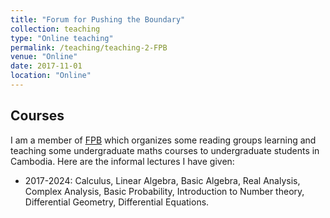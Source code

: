 ```yaml
---
title: "Forum for Pushing the Boundary"
collection: teaching
type: "Online teaching"
permalink: /teaching/teaching-2-FPB
venue: "Online"
date: 2017-11-01
location: "Online"
---
```


## Courses
I am a member of [FPB](https://www.facebook.com/fpbcambodia/) which organizes some reading groups learning and teaching some undergraduate maths courses to undergraduate students in Cambodia. Here are the informal lectures I have given: 
- 2017-2024: Calculus, Linear Algebra, Basic Algebra, Real Analysis, Complex Analysis, Basic Probability, Introduction to Number theory, Differential Geometry, Differential Equations.
